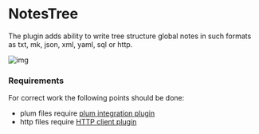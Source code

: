 # NotesTree

The plugin adds ability to write tree structure global notes in such formats as txt, mk, json, xml, yaml, sql or http.

![img](https://user-images.githubusercontent.com/30048339/198277135-f7e17af3-5ac0-44a3-bd3c-2a635cd3ca6a.png)

### Requirements
For correct work the following points should be done:
* plum files require [plum integration plugin](https://plugins.jetbrains.com/plugin/7017-plantuml-integration)
* http files require [HTTP client plugin](https://plugins.jetbrains.com/plugin/13121-http-client)
